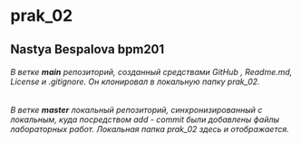 # prak_02
## **Nastya Bespalova bpm201**
###### В ветке ***main*** репозиторий, созданный средствами GitHub , Readme.md, License и .gitignore. Он клонировал в локальную папку prak_02.

###### В ветке ***master*** локальный репозиторий, синхронизированный с локальным, куда посредством add - commit были добавлены файлы лабораторных работ. Локальная папка prak_02 здесь и отображается.
